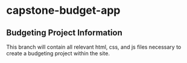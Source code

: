 # capstone-budget-app
<h2>Budgeting Project Information</h2>
<p>This branch will contain all relevant html, css, and js files necessary to create a budgeting project within the site.</p>
